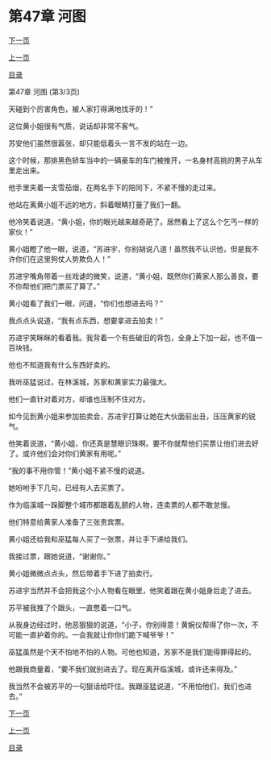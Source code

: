 <h1>第47章    河图</h1>
            <div><p><a href="./0141_%E7%AC%AC48%E7%AB%A0_%E5%A4%A7%E5%8D%B8%E5%85%AB%E5%9D%97.md">下一页</a></p><p><a href="./0139_%E7%AC%AC47%E7%AB%A0_%E6%B2%B3%E5%9B%BE.md">上一页</a></p><p><a href="../">目录</a></p></div>
            <div><p>第47章    河图 (第3/3页)</p><p>天碰到个厉害角色，被人家打得满地找牙的！”</p><p>这位黄小姐很有气质，说话却非常不客气。</p><p>苏安他们虽然很嚣张，却只能低着头一言不发的站在一边。</p><p>这个时候，那排黑色轿车当中的一辆豪车的车门被推开，一名身材高挑的男子从车里走出来。</p><p>他手里夹着一支雪茄烟，在两名手下的陪同下，不紧不慢的走过来。</p><p>他站在离黄小姐不远的地方，斜着眼睛打量了我们一翻。</p><p>他冷笑着说道，“黄小姐，你的眼光越来越奇葩了。居然看上了这么个乞丐一样的家伙！”</p><p>黄小姐瞪了他一眼，说道，“苏进宇，你别胡说八道！虽然我不认识他，但是我不许你们在这里狗仗人势欺负人！”</p><p>苏进宇嘴角带着一丝戏谑的微笑，说道，“黄小姐，既然你们黄家人那么善良，要不你帮他们把门票买了算了。”</p><p>黄小姐看了我们一眼，问道，“你们也想进去吗？”</p><p>我点点头说道，“我有点东西，想要拿进去拍卖！”</p><p>苏进宇笑眯眯的看着我。我背着一个有些破旧的背包，全身上下加一起，也不值一百块钱。</p><p>他也不知道我有什么东西好卖的。</p><p>我听巫猛说过，在林溪城，苏家和黄家实力最强大。</p><p>他们一直针对着对方，却谁也压制不住对方。</p><p>如今见到黄小姐来参加拍卖会，苏进宇打算让她在大伙面前出丑，压压黄家的锐气。</p><p>他笑着说道，“黄小姐，你还真是慧眼识珠啊。要不你就帮他们买票让他们进去好了。或许他们会对你们黄家有用呢。”</p><p>“我的事不用你管！”黄小姐不紧不慢的说道。</p><p>她吩咐手下几句，已经有人去买票了。</p><p>作为临溪城一跺脚整个城市都跟着乱颤的人物，连卖票的人都不敢怠慢。</p><p>他们特意给黄家人准备了三张贵宾票。</p><p>黄小姐还给我和巫猛每人买了一张票，并让手下递给我们。</p><p>我接过票，跟她说道，“谢谢你。”</p><p>黄小姐微微点点头，然后带着手下进了拍卖行。</p><p>苏进宇当然并不会把我这个小人物看在眼里，他笑着跟在黄小姐身后走了进去。</p><p>苏平被我推了个跟头，一直憋着一口气。</p><p>从我身边经过时，他恶狠狠的说道，“小子，你别得意！黄婉仪帮得了你一次，不可能一直护着你的。一会我就让你你们跪下喊爷爷！”</p><p>巫猛虽然是个天不怕地不怕的人物。可他也知道，苏家不是我们能得罪得起的。</p><p>他跟我商量着，“要不我们就别进去了。现在离开临溪城，或许还来得及。”</p><p>我当然不会被苏平的一句狠话给吓住。我跟巫猛说道，“不用怕他们，我们也进去。”</p></div>
            <div><p><a href="./0141_%E7%AC%AC48%E7%AB%A0_%E5%A4%A7%E5%8D%B8%E5%85%AB%E5%9D%97.md">下一页</a></p><p><a href="./0139_%E7%AC%AC47%E7%AB%A0_%E6%B2%B3%E5%9B%BE.md">上一页</a></p><p><a href="../">目录</a></p></div>